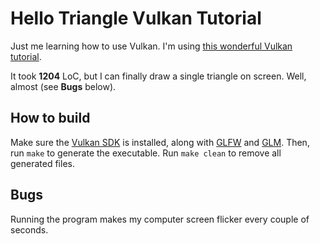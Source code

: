 # Hello Triangle Vulkan Tutorial

Just me learning how to use Vulkan.
I'm using [this wonderful Vulkan tutorial](https://vulkan-tutorial.com/).

It took **1204** LoC, but I can finally draw a single triangle on screen.
Well, almost (see **Bugs** below).

## How to build

Make sure the [Vulkan SDK](https://vulkan.lunarg.com/sdk/home) is installed, along with [GLFW](https://www.glfw.org/) and [GLM](https://glm.g-truc.net/0.9.9/index.html).
Then, run `make` to generate the executable.
Run `make clean` to remove all generated files.

## Bugs

Running the program makes my computer screen flicker every couple of seconds.
